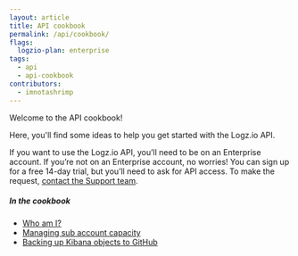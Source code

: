 ```yaml
---
layout: article
title: API cookbook
permalink: /api/cookbook/
flags:
  logzio-plan: enterprise
tags:
  - api
  - api-cookbook
contributors:
  - imnotashrimp
---
```


Welcome to the API cookbook!

Here, you'll find some ideas to help you get started with the Logz.io API.

If you want to use the Logz.io API, you’ll need to be on an Enterprise account.
If you’re not on an Enterprise account, no worries!
You can sign up for a free 14-day trial, but you’ll need to ask for API access.
To make the request, <a class="intercom-launch" href="mailto:help@logz.io">contact the Support team</a>.

##### In the cookbook

* [Who am I?](/api/cookbook/who-am-i.html)
* [Managing sub account capacity](/api/cookbook/managing-sub-account-capacity.html)
* [Backing up Kibana objects to GitHub](/api/cookbook/backing-up-kibana-objects-to-github.html)
